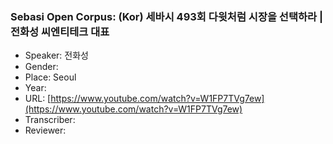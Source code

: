 ### Sebasi Open Corpus: (Kor) 세바시 493회 다윗처럼 시장을 선택하라 | 전화성 씨엔티테크 대표

- Speaker: 전화성
- Gender: 
- Place: Seoul
- Year: 
- URL: [https://www.youtube.com/watch?v=W1FP7TVg7ew](https://www.youtube.com/watch?v=W1FP7TVg7ew)
- Transcriber: 
- Reviewer: 


